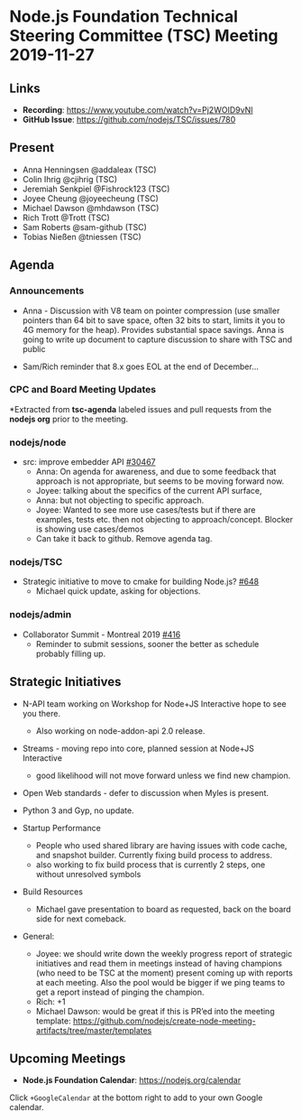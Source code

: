 # Node.js Foundation Technical Steering Committee (TSC) Meeting 2019-11-27

## Links

* **Recording**:  <https://www.youtube.com/watch?v=Pj2WOID9vNI>
* **GitHub Issue**: <https://github.com/nodejs/TSC/issues/780>

## Present

* Anna Henningsen @addaleax (TSC)
* Colin Ihrig @cjihrig (TSC)
* Jeremiah Senkpiel @Fishrock123 (TSC)
* Joyee Cheung @joyeecheung (TSC)
* Michael Dawson @mhdawson (TSC)
* Rich Trott @Trott (TSC)
* Sam Roberts @sam-github (TSC)
* Tobias Nießen @tniessen (TSC)

## Agenda

### Announcements

* Anna - Discussion with V8 team on pointer compression (use smaller pointers than 64 bit to
  save space, often 32 bits to start, limits it you to 4G memory for the heap).  Provides
  substantial space savings.  Anna is going to write up document to capture discussion
  to share with TSC and  public

* Sam/Rich reminder that 8.x goes EOL at the end of December…

### CPC and Board Meeting Updates

\*Extracted from **tsc-agenda** labeled issues and pull requests from the **nodejs org** prior to the meeting.

### nodejs/node

* src: improve embedder API  [#30467](https://github.com/nodejs/node/pull/30467)
  * Anna: On agenda for awareness, and due to some feedback that approach is not
    appropriate, but seems to be moving forward now.
  * Joyee: talking about the specifics of the current API surface,
  * Anna: but not objecting to specific approach.
  * Joyee: Wanted to see more use cases/tests but if there are examples, tests etc. then not
    objecting to approach/concept.  Blocker is showing use cases/demos
  * Can take it back to github. Remove agenda tag.

### nodejs/TSC

* Strategic initiative to move to cmake for building Node.js? [#648](https://github.com/nodejs/TSC/issues/648)
  * Michael quick update, asking for objections.

### nodejs/admin

* Collaborator Summit - Montreal 2019 [#416](https://github.com/nodejs/admin/issues/416)
  * Reminder to submit sessions, sooner the better as schedule probably filling up.

## Strategic Initiatives

* N-API team working on Workshop for Node+JS Interactive hope to see you there.
  * Also working on node-addon-api 2.0 release.

* Streams - moving repo into core, planned session at Node+JS Interactive
  * good likelihood will not move forward unless we find new champion.

* Open Web standards - defer to discussion when Myles is present.

* Python 3 and Gyp, no update.

* Startup Performance
  * People who used shared library are having issues with code cache, and snapshot builder.
    Currently fixing build process to address.
  * also working to fix build process that is currently 2 steps, one without unresolved symbols

* Build Resources
  * Michael gave presentation to board as requested, back on the board side for next comeback.

* General:
  * Joyee: we should write down the weekly progress report of strategic initiatives and read them
    in meetings instead of having champions (who need to be TSC at the moment) present
    coming up with reports at each meeting. Also the pool would be bigger if we ping teams to get
    a report instead of pinging the champion.
  * Rich: +1
  * Michael Dawson: would be great if this is PR’ed into the meeting template:
    <https://github.com/nodejs/create-node-meeting-artifacts/tree/master/templates>

## Upcoming Meetings

* **Node.js Foundation Calendar**: <https://nodejs.org/calendar>

Click `+GoogleCalendar` at the bottom right to add to your own Google calendar.
